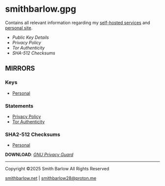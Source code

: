 # smithbarlow.gpg

Contains all relevant information regarding my [self-hosted services](https://smithbarlow.net/services/) and [personal site](https://github.com/smithbarlow/smithbarlow.net/). 

- *Public Key Details*
- *Privacy Policy*
- *Tor Authenticity*
- *SHA-512 Checksums*

## MIRRORS

### Keys

- [Personal](https://smithbarlow.net/smithbarlow.gpg)

### Statements

- [Privacy Policy](https://smithbarlow.net/privacy-policy.txt)
- [Tor Authenticity](https://smithbarlow.net/tor-mirror-statement.txt)

### SHA2-512 Checksums

- [Personal](https://smithbarlow.net/SHA512-hashes.txt)

__DOWNLOAD__: *[GNU Privacy Guard](https://gnupg.org/)*

--------------------------------------------------------------------
Copyright ©2025 Smith Barlow All Rights Reserved

[smithbarlow.net](https://smithbarlow.net) | smithbarlow28@proton.me
